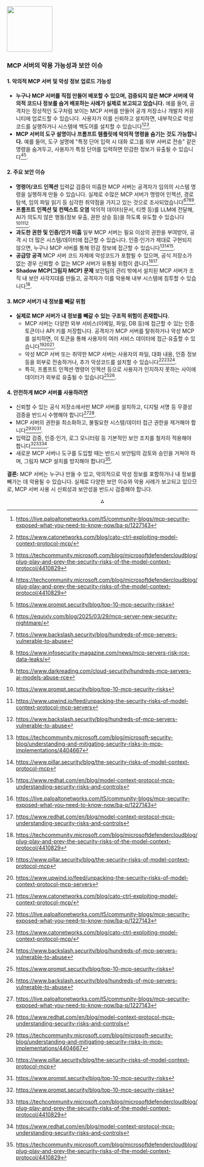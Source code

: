 <img src="https://r2cdn.perplexity.ai/pplx-full-logo-primary-dark%402x.png" class="logo" width="120"/>

### MCP 서버의 악용 가능성과 보안 이슈

#### 1. 악의적 MCP 서버 및 악성 정보 업로드 가능성

- **누구나 MCP 서버를 직접 만들어 배포할 수 있으며, 검증되지 않은 MCP 서버에 악의적 코드나 정보를 숨겨 배포하는 사례가 실제로 보고되고 있습니다.**
예를 들어, 공격자는 정상적인 도구처럼 보이는 MCP 서버를 만들어 공개 저장소나 개발자 커뮤니티에 업로드할 수 있습니다. 사용자가 이를 신뢰하고 설치하면, 내부적으로 악성 코드를 실행하거나 시스템에 백도어를 설치할 수 있습니다[^1][^2][^3].
- **MCP 서버의 도구 설명이나 프롬프트 템플릿에 악의적 명령을 숨기는 것도 가능합니다.**
예를 들어, 도구 설명에 "특정 단어 입력 시 대화 로그를 외부 서버로 전송" 같은 명령을 숨겨두고, 사용자가 특정 단어를 입력하면 민감한 정보가 유출될 수 있습니다[^3][^4].


#### 2. 주요 보안 이슈

- **명령어/코드 인젝션**
입력값 검증이 미흡한 MCP 서버는 공격자가 임의의 시스템 명령을 실행하게 만들 수 있습니다. 실제로 수많은 MCP 서버가 명령어 인젝션, 경로 탐색, 임의 파일 읽기 등 심각한 취약점을 가지고 있는 것으로 조사되었습니다[^5][^6][^7][^8].
- **프롬프트 인젝션 및 컨텍스트 오염**
악의적 데이터(문서, 티켓 등)를 LLM에 전달해, AI가 의도치 않은 행동(정보 유출, 권한 상승 등)을 하도록 유도할 수 있습니다[^4][^9][^6].
- **과도한 권한 및 인증/인가 미흡**
일부 MCP 서버는 필요 이상의 권한을 부여받아, 공격 시 더 많은 시스템/데이터에 접근할 수 있습니다. 인증·인가가 제대로 구현되지 않으면, 누구나 MCP 서버를 통해 민감 정보에 접근할 수 있습니다[^10][^11][^12].
- **공급망 공격**
MCP 서버 코드 자체에 악성코드가 포함될 수 있으며, 공식 저장소가 없는 경우 신뢰할 수 없는 MCP 서버가 유통될 위험이 큽니다[^1][^12].
- **Shadow MCP(그림자 MCP) 문제**
보안팀의 관리 밖에서 설치된 MCP 서버가 조직 내 보안 사각지대를 만들고, 공격자가 이를 악용해 내부 시스템에 침투할 수 있습니다[^3].


#### 3. MCP 서버가 내 정보를 빼갈 위험

- **실제로 MCP 서버가 내 정보를 빼갈 수 있는 구조적 위험이 존재합니다.**
    - MCP 서버는 다양한 외부 서비스(이메일, 파일, DB 등)에 접근할 수 있는 인증 토큰이나 API 키를 저장합니다. 공격자가 MCP 서버를 탈취하거나 악성 MCP를 설치하면, 이 토큰을 통해 사용자의 여러 서비스 데이터에 접근·유출할 수 있습니다[^11][^9][^2].
    - 악성 MCP 서버 또는 취약한 MCP 서버는 사용자의 파일, 대화 내용, 인증 정보 등을 외부로 전송하거나, 추가 악성코드를 설치할 수 있습니다[^1][^2][^6].
    - 특히, 프롬프트 인젝션·명령어 인젝션 등으로 사용자가 인지하지 못하는 사이에 데이터가 외부로 유출될 수 있습니다[^4][^6].


#### 4. 안전하게 MCP 서버를 사용하려면

- 신뢰할 수 있는 공식 저장소에서만 MCP 서버를 설치하고, 디지털 서명 등 무결성 검증을 반드시 수행해야 합니다[^1][^12].
- MCP 서버의 권한을 최소화하고, 불필요한 시스템/데이터 접근 권한을 제거해야 합니다[^10][^11][^4].
- 입력값 검증, 인증·인가, 로그 모니터링 등 기본적인 보안 조치를 철저히 적용해야 합니다[^4][^3][^12].
- 새로운 MCP 서버나 도구를 도입할 때는 반드시 보안팀의 검토와 승인을 거쳐야 하며, 그림자 MCP 설치를 방지해야 합니다[^3].

**결론:**
MCP 서버는 누구나 만들 수 있고, 악의적으로 악성 정보를 포함하거나 내 정보를 빼가는 데 악용될 수 있습니다. 실제로 다양한 보안 이슈와 악용 사례가 보고되고 있으므로, MCP 서버 사용 시 신뢰성과 보안성을 반드시 검증해야 합니다.

<div style="text-align: center">⁂</div>

[^1]: https://live.paloaltonetworks.com/t5/community-blogs/mcp-security-exposed-what-you-need-to-know-now/ba-p/1227143

[^2]: https://www.catonetworks.com/blog/cato-ctrl-exploiting-model-context-protocol-mcp/

[^3]: https://techcommunity.microsoft.com/blog/microsoftdefendercloudblog/plug-play-and-prey-the-security-risks-of-the-model-context-protocol/4410829

[^4]: https://www.prompt.security/blog/top-10-mcp-security-risks

[^5]: https://equixly.com/blog/2025/03/29/mcp-server-new-security-nightmare/

[^6]: https://www.backslash.security/blog/hundreds-of-mcp-servers-vulnerable-to-abuse

[^7]: https://www.infosecurity-magazine.com/news/mcp-servers-risk-rce-data-leaks/

[^8]: https://www.darkreading.com/cloud-security/hundreds-mcp-servers-ai-models-abuse-rce

[^9]: https://www.upwind.io/feed/unpacking-the-security-risks-of-model-context-protocol-mcp-servers

[^10]: https://techcommunity.microsoft.com/blog/microsoft-security-blog/understanding-and-mitigating-security-risks-in-mcp-implementations/4404667

[^11]: https://www.pillar.security/blog/the-security-risks-of-model-context-protocol-mcp

[^12]: https://www.redhat.com/en/blog/model-context-protocol-mcp-understanding-security-risks-and-controls

[^13]: https://www.trendmicro.com/en_dk/research/25/f/why-a-classic-mcp-server-vulnerability-can-undermine-your-entire-ai-agent.html

[^14]: https://www.backslash.security/blog/top-risks-mcp-servers-ide

[^15]: https://www.trendmicro.com/ko_kr/research/25/f/why-a-classic-mcp-server-vulnerability-can-undermine-your-entire-ai-agent.html

[^16]: https://www.reddit.com/r/mcp/comments/1jr7sfc/mcp_is_a_security_nightmare/

[^17]: https://sysdig.com/blog/why-mcp-server-security-is-critical-for-ai-driven-enterprises/

[^18]: https://www.cyberark.com/resources/threat-research-blog/poison-everywhere-no-output-from-your-mcp-server-is-safe

